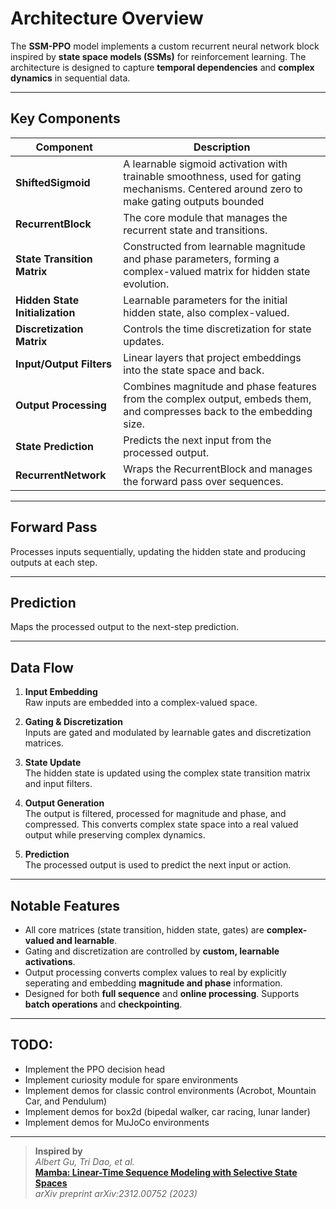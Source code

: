 # Architecture Overview

The **SSM-PPO** model implements a custom recurrent neural network block inspired by **state space models (SSMs)** for reinforcement learning. The architecture is designed to capture **temporal dependencies** and **complex dynamics** in sequential data.

---

## Key Components

| Component                | Description |
|--------------------------|-------------|
| **ShiftedSigmoid**       | A learnable sigmoid activation with trainable smoothness, used for gating mechanisms. Centered around zero to make gating outputs bounded|
| **RecurrentBlock**       | The core module that manages the recurrent state and transitions. |
| **State Transition Matrix** | Constructed from learnable magnitude and phase parameters, forming a complex-valued matrix for hidden state evolution. |
| **Hidden State Initialization** | Learnable parameters for the initial hidden state, also complex-valued. |
| **Discretization Matrix**| Controls the time discretization for state updates. |
| **Input/Output Filters** | Linear layers that project embeddings into the state space and back. |
| **Output Processing**    | Combines magnitude and phase features from the complex output, embeds them, and compresses back to the embedding size. |
| **State Prediction**     | Predicts the next input from the processed output. |
| **RecurrentNetwork**     | Wraps the RecurrentBlock and manages the forward pass over sequences. |

---

## Forward Pass

Processes inputs sequentially, updating the hidden state and producing outputs at each step.

---

## Prediction

Maps the processed output to the next-step prediction.

---

## Data Flow

1. **Input Embedding**  
   Raw inputs are embedded into a complex-valued space.

2. **Gating & Discretization**  
   Inputs are gated and modulated by learnable gates and discretization matrices.

3. **State Update**  
   The hidden state is updated using the complex state transition matrix and input filters.

4. **Output Generation**  
   The output is filtered, processed for magnitude and phase, and compressed. This converts complex state space into a real valued output while preserving complex dynamics.

5. **Prediction**  
   The processed output is used to predict the next input or action.

---

## Notable Features

- All core matrices (state transition, hidden state, gates) are **complex-valued and learnable**.
- Gating and discretization are controlled by **custom, learnable activations**.
- Output processing converts complex values to real by explicitly seperating and embedding **magnitude and phase** information.
- Designed for both **full sequence** and **online processing**. Supports **batch operations** and **checkpointing**.

---

## TODO:

- Implement the PPO decision head
- Implement curiosity module for spare environments
- Implement demos for classic control environments (Acrobot, Mountain Car, and Pendulum)
- Implement demos for box2d (bipedal walker, car racing, lunar lander)
- Implement demos for MuJoCo environments

---

> **Inspired by**  
> *Albert Gu, Tri Dao, et al.*  
> [**Mamba: Linear-Time Sequence Modeling with Selective State Spaces**](https://arxiv.org/abs/2312.00752)  
> *arXiv preprint arXiv:2312.00752 (2023)*
